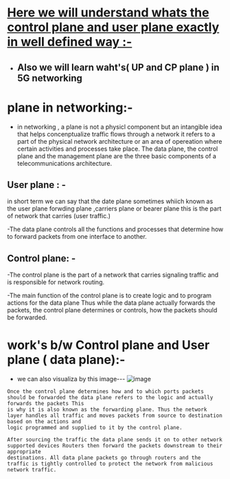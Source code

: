 # [Here we will understand whats the control plane and user plane exactly in well defined way :-]()
   - ## Also we will  learn waht's( UP and CP plane ) in 5G networking 

# plane in networking:- 
 - in networking , a plane is not a physicl component but an intangible idea that helps concenptualize traffic flows through a network  it refers to a part of the physical network architecture or an area of opereation where certain activities and processes take place. The data plane, the control plane and the management plane are the three basic components of a telecommunications architecture.


## User plane : - 
  in short term we can say that 
  the  date plane sometimes whiich  known as the user plane forwding plane ,carriers plane or bearer plane this is the part of network that carries (user traffic.)

  
  -The data plane controls all the functions and processes that determine how to 
  forward packets from one interface to another.
    



## Control  plane: - 
  -The control plane is the part of a network that carries signaling traffic and is responsible for network routing. 

 
   -The main function of the control plane is to create logic and to program actions 
    for the data plane Thus while the data plane actually forwards the packets, the 
    control plane determines or controls, how the packets should be forwarded.





# work's b/w Control plane and User plane ( data plane):-
   - we can  also visualiza by this image---
                   ![image](https://github.com/Rjesh2006/CP-UP.breif/assets/143868643/55f8848f-4f13-4a9e-9ba6-b90dc268a3d3)

  
    Once the control plane determines how and to which ports packets should be forwarded the data plane refers to the logic and actually forwards the packets This 
    is why it is also known as the forwarding plane. Thus the network layer handles all traffic and moves packets from source to destination based on the actions and 
    logic programmed and supplied to it by the control plane.

    After sourcing the traffic the data plane sends it on to other network supported devices Routers then forward the packets downstream to their appropriate 
    destinations. All data plane packets go through routers and the traffic is tightly controlled to protect the network from malicious network traffic.
